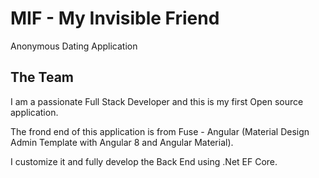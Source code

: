 # MIF - My Invisible Friend

Anonymous Dating Application

## The Team

I am a passionate Full Stack Developer and this is my first Open source application. 

The frond end of this application is from Fuse - Angular (Material Design Admin Template with Angular 8 and Angular Material).

I customize it and fully develop the Back End using .Net EF Core.


